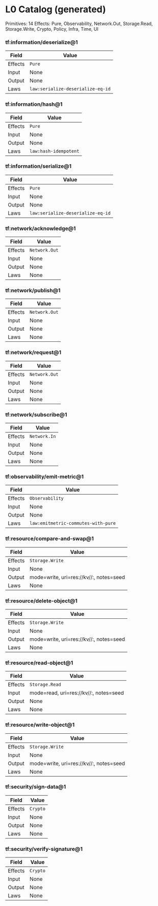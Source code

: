 # L0 Catalog (generated)
Primitives: 14
Effects: Pure, Observability, Network.Out, Storage.Read, Storage.Write, Crypto, Policy, Infra, Time, UI

### tf:information/deserialize@1

| Field | Value |
| --- | --- |
| Effects | `Pure` |
| Input | None |
| Output | None |
| Laws | `law:serialize-deserialize-eq-id` |

### tf:information/hash@1

| Field | Value |
| --- | --- |
| Effects | `Pure` |
| Input | None |
| Output | None |
| Laws | `law:hash-idempotent` |

### tf:information/serialize@1

| Field | Value |
| --- | --- |
| Effects | `Pure` |
| Input | None |
| Output | None |
| Laws | `law:serialize-deserialize-eq-id` |

### tf:network/acknowledge@1

| Field | Value |
| --- | --- |
| Effects | `Network.Out` |
| Input | None |
| Output | None |
| Laws | None |

### tf:network/publish@1

| Field | Value |
| --- | --- |
| Effects | `Network.Out` |
| Input | None |
| Output | None |
| Laws | None |

### tf:network/request@1

| Field | Value |
| --- | --- |
| Effects | `Network.Out` |
| Input | None |
| Output | None |
| Laws | None |

### tf:network/subscribe@1

| Field | Value |
| --- | --- |
| Effects | `Network.In` |
| Input | None |
| Output | None |
| Laws | None |

### tf:observability/emit-metric@1

| Field | Value |
| --- | --- |
| Effects | `Observability` |
| Input | None |
| Output | None |
| Laws | `law:emitmetric-commutes-with-pure` |

### tf:resource/compare-and-swap@1

| Field | Value |
| --- | --- |
| Effects | `Storage.Write` |
| Input | None |
| Output | mode=write, uri=res://kv/<bucket>/:<key>, notes=seed |
| Laws | None |

### tf:resource/delete-object@1

| Field | Value |
| --- | --- |
| Effects | `Storage.Write` |
| Input | None |
| Output | mode=write, uri=res://kv/<bucket>/:<key>, notes=seed |
| Laws | None |

### tf:resource/read-object@1

| Field | Value |
| --- | --- |
| Effects | `Storage.Read` |
| Input | mode=read, uri=res://kv/<bucket>/:<key>, notes=seed |
| Output | None |
| Laws | None |

### tf:resource/write-object@1

| Field | Value |
| --- | --- |
| Effects | `Storage.Write` |
| Input | None |
| Output | mode=write, uri=res://kv/<bucket>/:<key>, notes=seed |
| Laws | None |

### tf:security/sign-data@1

| Field | Value |
| --- | --- |
| Effects | `Crypto` |
| Input | None |
| Output | None |
| Laws | None |

### tf:security/verify-signature@1

| Field | Value |
| --- | --- |
| Effects | `Crypto` |
| Input | None |
| Output | None |
| Laws | None |
